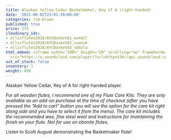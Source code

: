 ```yaml
---
title: Alaskan Yellow Cedar Basketmaker, Key of A (right-handed)
date: '2021-06-02T23:01:36+00:00'
categories: rim-blown
published: true
price: 275
cloudinary_ids:
- ellisflutes2018/AYCBasketA1_wx4dcl
- ellisflutes2018/AYCBasketA2_ucwnuk
- ellisflutes2018/AYCBasketA3_vb8zla
html_embed: <iframe width="100%" height="20" scrolling="no" frameborder="no" allow="autoplay"
  src="https://w.soundcloud.com/player/?url=https%3A//api.soundcloud.com/tracks/536548146&color=%23ff5500&inverse=false&auto_play=false&show_user=true"></iframe>
out_of_stock: false
inventory: 1
weight: 450
---
```


Alaskan Yellow Cedar, Key of A for right-handed player.

*For all wooden flutes, I recommend one of my Flute Care Kits.  They are only available as an add-on purchase at the time of checkout (after you have pressed the “Add to cart” button you will see the option for the care kit right along side and you have to select it from the menu). The care kit includes the recommended wax, fine steel wool and instructions for maintaining the finish on your flute.  Not for use on ebonite flutes.*

Listen to Scott August demonstrating the Basketmaker flute!